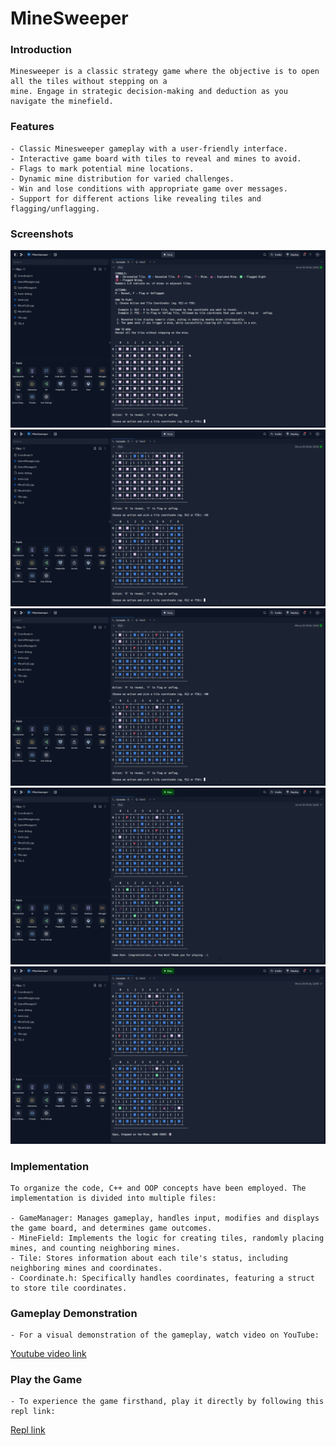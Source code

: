 # MineSweeper

### Introduction
    Minesweeper is a classic strategy game where the objective is to open all the tiles without stepping on a 
    mine. Engage in strategic decision-making and deduction as you navigate the minefield.
        
 ### Features
    - Classic Minesweeper gameplay with a user-friendly interface.
    - Interactive game board with tiles to reveal and mines to avoid.
    - Flags to mark potential mine locations.
    - Dynamic mine distribution for varied challenges.
    - Win and lose conditions with appropriate game over messages.
    - Support for different actions like revealing tiles and flagging/unflagging.
    
### Screenshots
   ![1](./Screenshots/1.png)
   ![2](./Screenshots/2.png)
   ![3](./Screenshots/3.png)
   ![4](./Screenshots/4.png)
   ![5](./Screenshots/5.png)


### Implementation

    To organize the code, C++ and OOP concepts have been employed. The implementation is divided into multiple files:

    - GameManager: Manages gameplay, handles input, modifies and displays the game board, and determines game outcomes.
    - MineField: Implements the logic for creating tiles, randomly placing mines, and counting neighboring mines.
    - Tile: Stores information about each tile's status, including neighboring mines and coordinates.
    - Coordinate.h: Specifically handles coordinates, featuring a struct to store tile coordinates.
        
  ### Gameplay Demonstration

    - For a visual demonstration of the gameplay, watch video on YouTube:
  [Youtube video link](https://youtu.be/DbeLwONpoVw)

  ### Play the Game

    - To experience the game firsthand, play it directly by following this repl link:
  [Repl link](https://replit.com/@RahulPargi/MineSweeper#GameManager.cpp)
